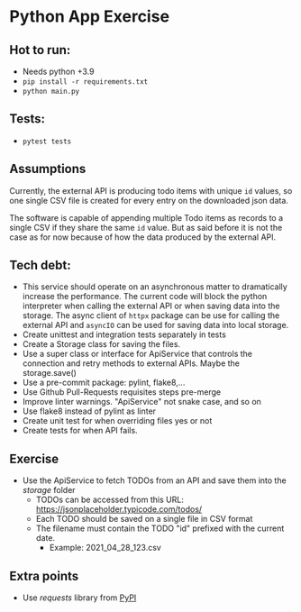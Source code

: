 # Python App Exercise

## Hot to run:
 - Needs python +3.9
 - `pip install -r requirements.txt`
 - `python main.py`

## Tests:
 - `pytest tests`

## Assumptions
Currently, the external API is producing todo items with unique `id` values, so one single CSV file is created for every entry on the downloaded json data.

The software is capable of appending multiple Todo items as records to a single CSV if they share the same `id` value. But as said before it is not the case as for now because of how the data produced by the external API.


## Tech debt:
 - This service should operate on an asynchronous matter to dramatically increase the performance. The current code will block the python interpreter when calling the external API or when saving data into the storage. The async client of `httpx` package can be use for calling the external API and `asyncIO` can be used for saving data into local storage. 
 - Create unittest and integration tests separately in tests
 - Create a Storage class for saving the files.
 - Use a super class or interface for ApiService that controls the connection and retry methods to external APIs. Maybe the storage.save()
 - Use a pre-commit package: pylint, flake8,...
 - Use Github Pull-Requests requisites steps pre-merge
 - Improve linter warnings. "ApiService" not snake case, and so on
 - Use flake8 instead of pylint as linter
 - Create unit test for when overriding files yes or not
 - Create tests for when API fails.

## Exercise
- Use the ApiService to fetch TODOs from an API and save them into the _storage_ folder
    - TODOs can be accessed from this URL: https://jsonplaceholder.typicode.com/todos/
    - Each TODO should be saved on a single file in CSV format
    - The filename must contain the TODO "id" prefixed with the current date.
        - Example: 2021_04_28_123.csv


## Extra points
- Use _requests_ library from [PyPI](https://pypi.org/project/requests/)
